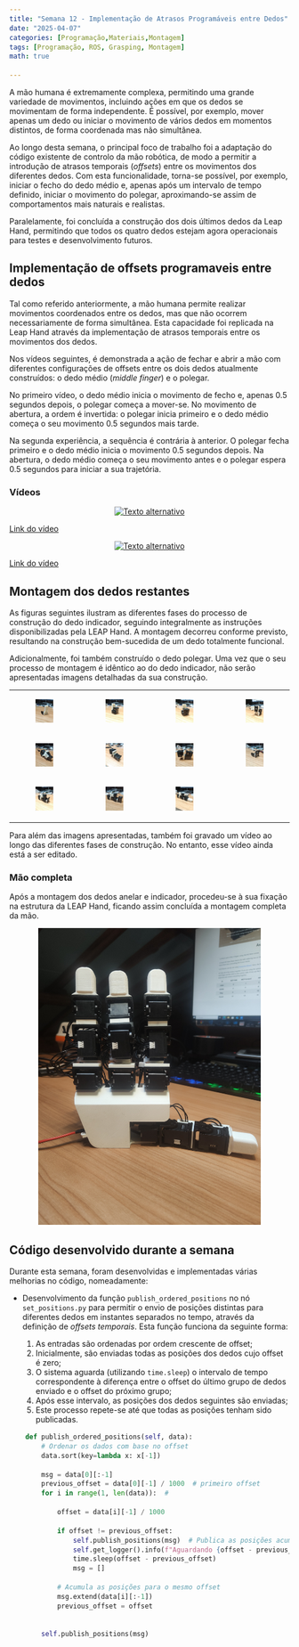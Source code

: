 ```yaml
---
title: "Semana 12 - Implementação de Atrasos Programáveis entre Dedos"
date: "2025-04-07"
categories: [Programação,Materiais,Montagem]
tags: [Programação, ROS, Grasping, Montagem]
math: true

---
```


A mão humana é extremamente complexa, permitindo uma grande variedade de movimentos, incluindo ações em que os dedos se movimentam de forma independente. É possível, por exemplo, mover apenas um dedo ou iniciar o movimento de vários dedos em momentos distintos, de forma coordenada mas não simultânea.

Ao longo desta semana, o principal foco de trabalho foi a adaptação do código existente de controlo da mão robótica, de modo a permitir a introdução de atrasos temporais (*offsets*) entre os movimentos dos diferentes dedos. Com esta funcionalidade, torna-se possível, por exemplo, iniciar o fecho do dedo médio e, apenas após um intervalo de tempo definido, iniciar o movimento do polegar, aproximando-se assim de comportamentos mais naturais e realistas.

Paralelamente, foi concluída a construção dos dois últimos dedos da Leap Hand, permitindo que todos os quatro dedos estejam agora operacionais para testes e desenvolvimento futuros.


## Implementação de offsets programaveis entre dedos

Tal como referido anteriormente, a mão humana permite realizar movimentos coordenados entre os dedos, mas que não ocorrem necessariamente de forma simultânea. Esta capacidade foi replicada na Leap Hand através da implementação de atrasos temporais entre os movimentos dos dedos.

Nos vídeos seguintes, é demonstrada a ação de fechar e abrir a mão com diferentes configurações de offsets entre os dois dedos atualmente construídos: o dedo médio (*middle finger*) e o polegar.

No primeiro vídeo, o dedo médio inicia o movimento de fecho e, apenas 0.5 segundos depois, o polegar começa a mover-se. No movimento de abertura, a ordem é invertida: o polegar inicia primeiro e o dedo médio começa o seu movimento 0.5 segundos mais tarde.

Na segunda experiência, a sequência é contrária à anterior. O polegar fecha primeiro e o dedo médio inicia o movimento 0.5 segundos depois. Na abertura, o dedo médio começa o seu movimento antes e o polegar espera 0.5 segundos para iniciar a sua trajetória.


### Vídeos

<div style="text-align: center;">
  <a href="https://www.youtube.com/watch?v=dnG1arEnE_w">
    <img src="https://img.youtube.com/vi/dnG1arEnE_w/0.jpg" alt="Texto alternativo">
  </a>
</div>

[Link do vídeo](https://www.youtube.com/watch?v=dnG1arEnE_w)


<div style="text-align: center;">
  <a href="https://www.youtube.com/watch?v=LxN-bPqYuO0">
    <img src="https://img.youtube.com/vi/LxN-bPqYuO0/0.jpg" alt="Texto alternativo">
  </a>
</div>

[Link do vídeo](https://www.youtube.com/watch?v=LxN-bPqYuO0)


## Montagem dos dedos restantes

As figuras seguintes ilustram as diferentes fases do processo de construção do dedo indicador, seguindo integralmente as instruções disponibilizadas pela LEAP Hand. A montagem decorreu conforme previsto, resultando na construção bem-sucedida de um dedo totalmente funcional.

Adicionalmente, foi também construído o dedo polegar. Uma vez que o seu processo de montagem é idêntico ao do dedo indicador, não serão apresentadas imagens detalhadas da sua construção.

<div style="text-align: center;">
  <table style="margin: auto;">
    <tr>
      <td>
        <figure>
          <img src="/assets/images/semana12/1.jpg" alt="" width="200">
          <figcaption></figcaption>
        </figure>
      </td>
      <td>
        <figure>
          <img src="/assets/images/semana12/2.jpg" alt="" width="200">
          <figcaption></figcaption>
        </figure>
      </td>
      <td>
        <figure>
          <img src="/assets/images/semana12/3.jpg" alt="" width="200">
          <figcaption></figcaption>
        </figure>
      </td>
      <td>
        <figure>
          <img src="/assets/images/semana12/4.jpg" alt="" width="200">
          <figcaption></figcaption>
        </figure>
      </td>
    </tr>
    <tr>
      <td>
        <figure>
          <img src="/assets/images/semana12/5.jpg" alt="" width="200">
          <figcaption></figcaption>
        </figure>
      </td>
      <td>
        <figure>
          <img src="/assets/images/semana12/6.jpg" alt="" width="200">
          <figcaption></figcaption>
        </figure>
      </td>
      <td>
        <figure>
          <img src="/assets/images/semana12/7.jpg" alt="" width="200">
          <figcaption></figcaption>
        </figure>
      </td>
      <td>
        <figure>
          <img src="/assets/images/semana12/8.jpg" alt="" width="200">
          <figcaption></figcaption>
        </figure>
      </td>
    </tr>
    <tr>
      <td>
        <figure>
          <img src="/assets/images/semana12/9.jpg" alt="" width="200">
          <figcaption></figcaption>
        </figure>
      </td>
      <td>
        <figure>
          <img src="/assets/images/semana12/10.jpg" alt="" width="200">
          <figcaption></figcaption>
        </figure>
      </td>
      <td>
        <figure>
          <img src="/assets/images/semana12/11.jpg" alt="" width="200">
          <figcaption></figcaption>
        </figure>
      </td>
    </tr>
  </table>
</div>

Para além das imagens apresentadas, também foi gravado um vídeo ao longo das diferentes fases de construção. No entanto, esse vídeo ainda está a ser editado.

### Mão completa

Após a montagem dos dedos anelar e indicador, procedeu-se à sua fixação na estrutura da LEAP Hand, ficando assim concluída a montagem completa da mão.


<div style="text-align: center;">
    <img src="/assets/images/semana12/leap.jpg" alt="Texto alternativo" width="400">
</div>


## Código desenvolvido durante a semana

Durante esta semana, foram desenvolvidas e implementadas várias melhorias no código, nomeadamente:

 - Desenvolvimento da função `publish_ordered_positions` no nó `set_positions.py` para permitir o envio de posições distintas para diferentes dedos em instantes separados no tempo, através da definição de *offsets temporais*. Esta função funciona da seguinte forma:

    1. As entradas são ordenadas por ordem crescente de offset;
    2. Inicialmente, são enviadas todas as posições dos dedos cujo offset é zero;
    3. O sistema aguarda (utilizando `time.sleep`) o intervalo de tempo correspondente à diferença entre o offset do último grupo de dedos enviado e o offset do próximo grupo;
    4. Após esse intervalo, as posições dos dedos seguintes são enviadas;
    5. Este processo repete-se até que todas as posições tenham sido publicadas. 

```python
    def publish_ordered_positions(self, data):
        # Ordenar os dados com base no offset
        data.sort(key=lambda x: x[-1])

        msg = data[0][:-1] 
        previous_offset = data[0][-1] / 1000  # primeiro offset
        for i in range(1, len(data)):  #
        
            offset = data[i][-1] / 1000
            
            if offset != previous_offset:  
                self.publish_positions(msg)  # Publica as posições acumuladas
                self.get_logger().info(f"Aguardando {offset - previous_offset} segundos antes de enviar a próxima posição...")
                time.sleep(offset - previous_offset) 
                msg = []  

            # Acumula as posições para o mesmo offset
            msg.extend(data[i][:-1])  
            previous_offset = offset  


        self.publish_positions(msg)
```
